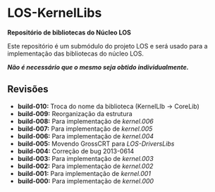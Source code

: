 # LOS-KernelLibs #
**Repositório de bibliotecas do Núcleo LOS**

Este repositório é um submódulo do projeto LOS e será usado para a implementação das bibliotecas do núcleo LOS.

***Não é necessário que o mesmo seja obtido individualmente.***

## Revisões ##

* **build-010:** Troca do nome da biblioteca (KernelLIb -> CoreLib)
* **build-009:** Reorganização da estrutura
* **build-008:** Para implementação de *kernel.006*
* **build-007:** Para implementação de *kernel.005*
* **build-006:** Para implementação de *kernel.004*
* **build-005:** Movendo GrossCRT para *LOS-DriversLibs*
* **build-004:** Correção de bug 2013-0614
* **build-003:** Para implementação de *kernel.003*
* **build-002:** Para implementação de *kernel.002*
* **build-001:** Para implementação de *kernel.001*
* **build-000:** Para implementação de *kernel.000*
